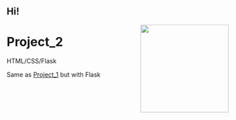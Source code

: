 ## Hi! 

<img align='right' src='https://media.giphy.com/media/bcKmIWkUMCjVm/giphy.gif' width='200"'>

# Project_2
HTML/CSS/Flask

Same as [Project_1](https://github.com/NiuNai25/Project_1) but with Flask

